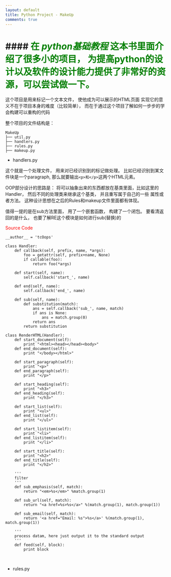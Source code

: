 ```yaml
---
layout: default
title: Python Project - MakeUp
comments: true
---
```


####<font color="green"> 在 *python基础教程* 这本书里面介绍了很多小的项目， 为提高python的设计以及软件的设计能力提供了非常好的资源，可以尝试做一下。
</font>
===

这个项目是用来标记一个文本文件， 使他成为可以展示的HTML页面
实现它的意义不在于项目本身的难度（比较简单）， 而在于通过这个项目了解如何一步步的学会构建可以重构的代码

整个项目的文件结构是：

```
MakeUp
├── util.py 
├── handlers.py
├── rules.py
├── makeup.py
```

* handlers.py 

这个就是一个处理文件， 用来对已经识别到的标记做处理。 比如已经识别到某文件块是一个paragraph, 那么就要输出```<p>和</p>```这两个HTML元素。

OOP部分设计的思路是： 将可以抽象出来的东西都放在基类里面，比如这里的Handler， 然后不同的处理类来继承这个基类， 并且重写属于自己的一些
属性或者方法。 这种设计思想在之后的Rules和makeup文件里面都有体现。

值得一提的是在sub方法里面， 用了一个嵌套函数， 构建了一个闭包。 要看清返回的是什么， 也要了解RE这个模块是如何进行sub(替换)的

<font color = "red"> Source Code </font>

```
__author__ = 'tcOops'

class Handler:
    def callback(self, prefix, name, *args):
        foo = getattr(self, prefix+name, None)
        if callable(foo):
            return foo(*args)

    def start(self, name):
        self.callback('start_', name)

    def end(self, name):
        self.callback('end_', name)

    def sub(self, name):
        def substitution(match):
            ans = self.callback('sub_', name, match)
            if ans is None:
                ans = match.group(0)
            return ans
        return substitution

class RenderHTML(Handler):
    def start_document(self):
        print "<html><head></head><body>"
    def end_document(self):
        print "</body></html>"

    def start_paragraph(self):
        print "<p>"
    def end_paragraph(self):
        print "</p>"

    def start_heading(self):
        print "<h3>"
    def end_heading(self):
        print "</h3>"

    def start_list(self):
        print "<ul>"
    def end_list(self):
        print "</ul>"

    def start_listitem(self):
        print "<li>"
    def end_listitem(self):
        print "</li>"

    def start_title(self):
        print "<h2>"
    def end_title(self):
        print "</h2>"

    '''
    filter
    '''
    def sub_emphasis(self, match):
        return "<em>%s</em>" %match.group(1)

    def sub_url(self, match):
        return "<a href=%s>%s</a>" %(match.group(1), match.group(1))

    def sub_email(self, match):
        return '<a href="Email: %s">%s</a>' %(match.group(1), match.group(1))

    '''
    process datam, here just output it to the standard output
    '''
    def feed(self, block):
        print block
```
</br>

* rules.py






